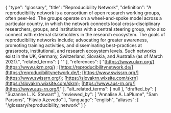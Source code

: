{
    "type": "glossary",
    "title": "Reproducibility Network",
    "definition": "A reproducibility network is a consortium of open research working groups, often peer-led. The groups operate on a wheel-and-spoke model across a particular country, in which the network connects local cross-disciplinary researchers, groups, and institutions with a central steering group, who also connect with external stakeholders in the research ecosystem. The goals of reproducibility networks include; advocating for greater awareness, promoting training activities, and disseminating best-practices at grassroots, institutional, and research ecosystem levels. Such networks exist in the UK, Germany, Switzerland, Slovakia, and Australia (as of March 2021).",
    "related_terms": [
        ""
    ],
    "references": [
        "[https://www.ukrn.org/](https://www.ukrn.org/) ; [https://reproducibilitynetwork.de/](https://reproducibilitynetwork.de/); [https://www.swissrn.org/](https://www.swissrn.org/); [https://slovakrn.wixsite.com/skrn](https://slovakrn.wixsite.com/skrn); [https://www.aus-rn.org/](https://www.aus-rn.org/)"
    ],
    "alt_related_terms": [
        null
    ],
    "drafted_by": [
        "Suzanne L. K. Stewart"
    ],
    "reviewed_by": [
        "Annalise A. LaPlume",
        "Sam Parsons",
        "Flávio Azevedo"
    ],
    "language": "english",
    "aliases": [
        "/glossary/reproducibility_network"
    ]
}